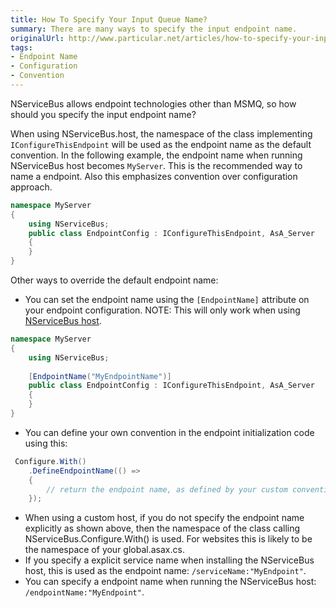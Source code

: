 ```yaml
---
title: How To Specify Your Input Queue Name?
summary: There are many ways to specify the input endpoint name.
originalUrl: http://www.particular.net/articles/how-to-specify-your-input-queue-name
tags:
- Endpoint Name
- Configuration
- Convention
---
```


NServiceBus allows endpoint technologies other than MSMQ, so how should you specify the input endpoint name?

When using NServiceBus.host, the namespace of the class implementing `IConfigureThisEndpoint` will be used as the endpoint name as the default convention. In the following example, the endpoint name when running NServiceBus host becomes `MyServer`. This is the recommended way to name a endpoint. Also this emphasizes convention over configuration approach.

```C#
namespace MyServer
{
    using NServiceBus;
    public class EndpointConfig : IConfigureThisEndpoint, AsA_Server
    {
    }
}
```

Other ways to override the default endpoint name:

-   You can set the endpoint name using the `[EndpointName]` attribute on your endpoint configuration. NOTE: This will only work when using [NServiceBus host](the-nservicebus-host.md).
    
```C#
namespace MyServer
{
    using NServiceBus;
    
    [EndpointName("MyEndpointName")]
    public class EndpointConfig : IConfigureThisEndpoint, AsA_Server
    {
    }
}
```

-   You can define your own convention in the endpoint initialization code using this:
    
```C#
 Configure.With()
    .DefineEndpointName(() =>
    {
        // return the endpoint name, as defined by your custom convention
    });
```


-   When using a custom host, if you do not specify the endpoint name explicitly as shown above, then the namespace of the class calling NServiceBus.Configure.With() is used. For websites this is likely to be the namespace of your global.asax.cs.
-   If you specify a explicit service name when installing the NServiceBus host, this is used as the endpoint name: `/serviceName:"MyEndpoint"`.
-   You can specify a endpoint name when running the NServiceBus host: `/endpointName:"MyEndpoint"`.


